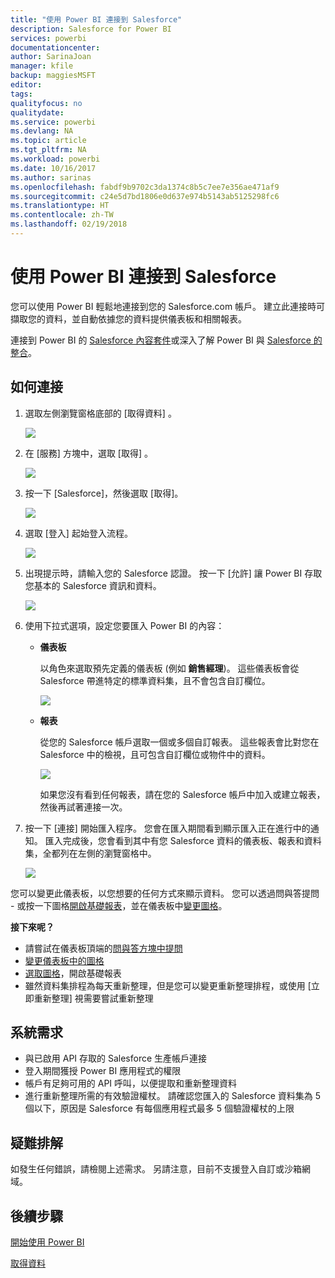 ```yaml
---
title: "使用 Power BI 連接到 Salesforce"
description: Salesforce for Power BI
services: powerbi
documentationcenter: 
author: SarinaJoan
manager: kfile
backup: maggiesMSFT
editor: 
tags: 
qualityfocus: no
qualitydate: 
ms.service: powerbi
ms.devlang: NA
ms.topic: article
ms.tgt_pltfrm: NA
ms.workload: powerbi
ms.date: 10/16/2017
ms.author: sarinas
ms.openlocfilehash: fabdf9b9702c3da1374c8b5c7ee7e356ae471af9
ms.sourcegitcommit: c24e5d7bd1806e0d637e974b5143ab5125298fc6
ms.translationtype: HT
ms.contentlocale: zh-TW
ms.lasthandoff: 02/19/2018
---
```

# <a name="connect-to-salesforce-with-power-bi"></a>使用 Power BI 連接到 Salesforce
您可以使用 Power BI 輕鬆地連接到您的 Salesforce.com 帳戶。 建立此連接時可擷取您的資料，並自動依據您的資料提供儀表板和相關報表。

連接到 Power BI 的 [Salesforce 內容套件](https://app.powerbi.com/getdata/services/salesforce)或深入了解 Power BI 與 [Salesforce 的整合](https://powerbi.microsoft.com/integrations/salesforce)。

## <a name="how-to-connect"></a>如何連接
1. 選取左側瀏覽窗格底部的 [取得資料]  。
   
   ![](media/service-connect-to-salesforce/pbi_getdata.png) 
2. 在 [服務]  方塊中，選取 [取得] 。
   
   ![](media/service-connect-to-salesforce/pbi_getservices.png) 
3. 按一下 [Salesforce]，然後選取 [取得]。  
   
   ![](media/service-connect-to-salesforce/salesforce.png)
4. 選取 [登入] 起始登入流程。
   
    ![](media/service-connect-to-salesforce/dialog.png)
5. 出現提示時，請輸入您的 Salesforce 認證。 按一下 [允許]  讓 Power BI 存取您基本的 Salesforce 資訊和資料。
   
   ![](media/service-connect-to-salesforce/sf_authorize.png)
6. 使用下拉式選項，設定您要匯入 Power BI 的內容：
   
   * **儀表板**
     
     以角色來選取預先定義的儀表板 (例如 **銷售經理**)。 這些儀表板會從 Salesforce 帶進特定的標準資料集，且不會包含自訂欄位。
     
     ![](media/service-connect-to-salesforce/pbi_salesforcechooserole.png)
   * **報表**
     
     從您的 Salesforce 帳戶選取一個或多個自訂報表。 這些報表會比對您在 Salesforce 中的檢視，且可包含自訂欄位或物件中的資料。
     
     ![](media/service-connect-to-salesforce/pbi_salesforcereports.png)
     
     如果您沒有看到任何報表，請在您的 Salesforce 帳戶中加入或建立報表，然後再試著連接一次。
7. 按一下 [連接]  開始匯入程序。 您會在匯入期間看到顯示匯入正在進行中的通知。 匯入完成後，您會看到其中有您 Salesforce 資料的儀表板、報表和資料集，全都列在左側的瀏覽窗格中。
   
   ![](media/service-connect-to-salesforce/pbi_getdatasalesforcedash.png)

您可以變更此儀表板，以您想要的任何方式來顯示資料。 您可以透過問與答提問 - 或按一下圖格[開啟基礎報表](service-dashboard-tiles.md)，並在儀表板中[變更圖格](service-dashboard-edit-tile.md)。

**接下來呢？**

* 請嘗試在儀表板頂端的[問與答方塊中提問](power-bi-q-and-a.md)
* [變更儀表板中的圖格](service-dashboard-edit-tile.md)
* [選取圖格](service-dashboard-tiles.md)，開啟基礎報表
* 雖然資料集排程為每天重新整理，但是您可以變更重新整理排程，或使用 [立即重新整理] 視需要嘗試重新整理

## <a name="system-requirements"></a>系統需求
* 與已啟用 API 存取的 Salesforce 生產帳戶連接
* 登入期間獲授 Power BI 應用程式的權限
* 帳戶有足夠可用的 API 呼叫，以便提取和重新整理資料
* 進行重新整理所需的有效驗證權杖。 請確認您匯入的 Salesforce 資料集為 5 個以下，原因是 Salesforce 有每個應用程式最多 5 個驗證權杖的上限

## <a name="troubleshooting"></a>疑難排解
如發生任何錯誤，請檢閱上述需求。 另請注意，目前不支援登入自訂或沙箱網域。

## <a name="next-steps"></a>後續步驟
[開始使用 Power BI](service-get-started.md)

[取得資料](service-get-data.md)

